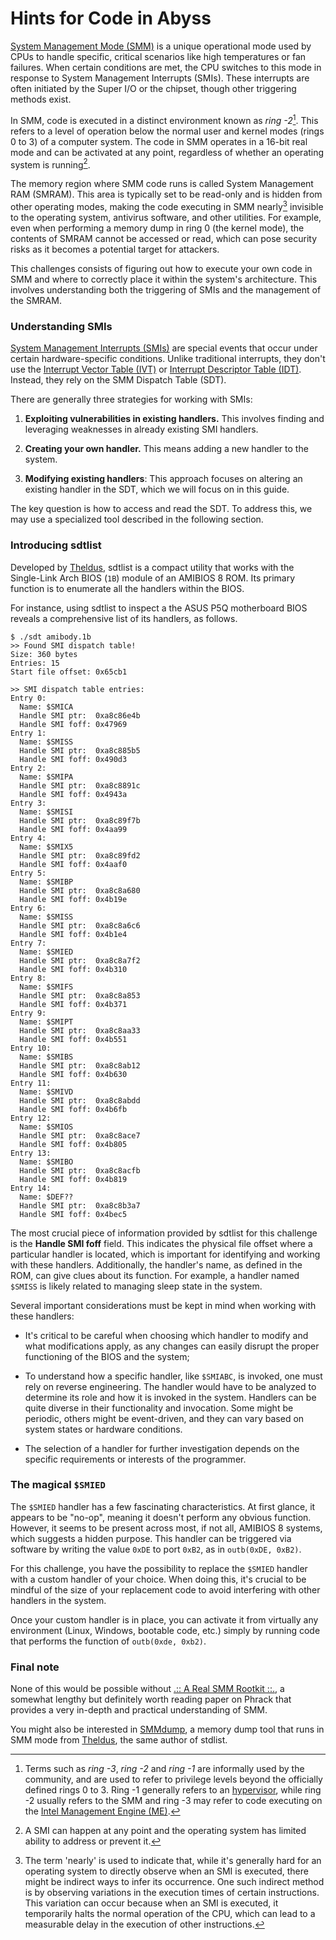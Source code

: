 # Hints for Code in Abyss

[System Management Mode (SMM)] is a unique operational mode used by CPUs to
handle specific, critical scenarios like high temperatures or fan failures.
When certain conditions are met, the CPU switches to this mode in response to
System Management Interrupts (SMIs). These interrupts are often initiated by
the Super I/O or the chipset, though other triggering methods exist.

In SMM, code is executed in a distinct environment known as _ring -2_[^r2].
This refers to a level of operation below the normal user and kernel modes
(rings 0 to 3) of a computer system. The code in SMM operates in a 16-bit real
mode and can be activated at any point, regardless of whether an operating
system is running[^b4].

The memory region where SMM code runs is called System Management RAM (SMRAM).
This area is typically set to be read-only and is hidden from other operating
modes, making the code executing in SMM nearly[^nearly] invisible to the
operating system, antivirus software, and other utilities. For example, even
when performing a memory dump in ring 0 (the kernel mode), the contents of
SMRAM cannot be accessed or read, which can pose security risks as it becomes a
potential target for attackers.

This challenges consists of figuring out how to execute your own code in SMM
and where to correctly place it within the system's architecture. This involves
understanding both the triggering of SMIs and the management of the SMRAM.

[^r2]: Terms such as _ring -3_, _ring -2_ and _ring -1_ are informally used by
the community, and are used to refer to privilege levels beyond the officially
defined rings 0 to 3. Ring -1 generally refers to an [hypervisor], while ring
-2 usually refers to the SMM and ring -3 may refer to code executing on the
[Intel Management Engine (ME)]. 

[^b4]: A SMI can happen at any point and the operating system has limited
ability to address or prevent it.

[^nearly]: The term 'nearly' is used to indicate that, while it's generally
hard for an operating system to directly observe when an SMI is executed, there
might be indirect ways to infer its occurrence. One such indirect method is by
observing variations in the execution times of certain instructions. This
variation can occur because when an SMI is executed, it temporarily halts the
normal operation of the CPU, which can lead to a measurable delay in the
execution of other instructions.

### Understanding SMIs

[System Management Interrupts (SMIs)] are special events that occur under
certain hardware-specific conditions. Unlike traditional interrupts, they don't
use the [Interrupt Vector Table (IVT)] or [Interrupt Descriptor Table (IDT)].
Instead, they rely on the SMM Dispatch Table (SDT).

There are generally three strategies for working with SMIs:

1. **Exploiting vulnerabilities in existing handlers.** This involves finding
   and leveraging weaknesses in already existing SMI handlers.

2. **Creating your own handler.** This means adding a new handler to the
   system.

3. **Modifying existing handlers**: This approach focuses on altering an
   existing handler in the SDT, which we will focus on in this guide.

The key question is how to access and read the SDT. To address this, we
may use a specialized tool described in the following section.

### Introducing sdtlist

Developed by [Theldus], sdtlist is a compact utility that works with the
Single-Link Arch BIOS (`1B`) module of an AMIBIOS 8 ROM. Its primary function
is to enumerate all the handlers within the BIOS.

For instance, using sdtlist to inspect a the ASUS P5Q motherboard BIOS reveals
a comprehensive list of its handlers, as follows.

```text
$ ./sdt amibody.1b 
>> Found SMI dispatch table!
Size: 360 bytes
Entries: 15
Start file offset: 0x65cb1

>> SMI dispatch table entries:
Entry 0:
  Name: $SMICA
  Handle SMI ptr:  0xa8c86e4b
  Handle SMI foff: 0x47969
Entry 1:
  Name: $SMISS
  Handle SMI ptr:  0xa8c885b5
  Handle SMI foff: 0x490d3
Entry 2:
  Name: $SMIPA
  Handle SMI ptr:  0xa8c8891c
  Handle SMI foff: 0x4943a
Entry 3:
  Name: $SMISI
  Handle SMI ptr:  0xa8c89f7b
  Handle SMI foff: 0x4aa99
Entry 4:
  Name: $SMIX5
  Handle SMI ptr:  0xa8c89fd2
  Handle SMI foff: 0x4aaf0
Entry 5:
  Name: $SMIBP
  Handle SMI ptr:  0xa8c8a680
  Handle SMI foff: 0x4b19e
Entry 6:
  Name: $SMISS
  Handle SMI ptr:  0xa8c8a6c6
  Handle SMI foff: 0x4b1e4
Entry 7:
  Name: $SMIED
  Handle SMI ptr:  0xa8c8a7f2
  Handle SMI foff: 0x4b310
Entry 8:
  Name: $SMIFS
  Handle SMI ptr:  0xa8c8a853
  Handle SMI foff: 0x4b371
Entry 9:
  Name: $SMIPT
  Handle SMI ptr:  0xa8c8aa33
  Handle SMI foff: 0x4b551
Entry 10:
  Name: $SMIBS
  Handle SMI ptr:  0xa8c8ab12
  Handle SMI foff: 0x4b630
Entry 11:
  Name: $SMIVD
  Handle SMI ptr:  0xa8c8abdd
  Handle SMI foff: 0x4b6fb
Entry 12:
  Name: $SMIOS
  Handle SMI ptr:  0xa8c8ace7
  Handle SMI foff: 0x4b805
Entry 13:
  Name: $SMIBO
  Handle SMI ptr:  0xa8c8acfb
  Handle SMI foff: 0x4b819
Entry 14:
  Name: $DEF??
  Handle SMI ptr:  0xa8c8b3a7
  Handle SMI foff: 0x4bec5
```

The most crucial piece of information provided by sdtlist for this challenge is
the **Handle SMI foff** field. This indicates the physical file offset where a
particular handler is located, which is important for identifying and working
with these handlers. Additionally, the handler's name, as defined in the ROM,
can give clues about its function. For example, a handler named `$SMISS` is
likely related to managing sleep state in the system.

Several important considerations must be kept in mind when working with these
handlers:

- It's critical to be careful when choosing which handler to modify and what
  modifications apply, as any changes can easily disrupt the proper functioning
  of the BIOS and the system;

- To understand how a specific handler, like `$SMIABC`, is invoked, one must
  rely on reverse engineering. The handler would have to be analyzed to
  determine its role and how it is invoked in the system. Handlers can be quite
  diverse in their functionality and invocation. Some might be periodic, others
  might be event-driven, and they can vary based on system states or hardware
  conditions.

- The selection of a handler for further investigation depends on the specific
  requirements or interests of the programmer.

### The magical `$SMIED`

The `$SMIED` handler has a few fascinating characteristics. At first glance, it
appears to be "no-op", meaning it doesn't perform any obvious function.
However, it seems to be present across most, if not all, AMIBIOS 8 systems,
which suggests a hidden purpose. This handler can be triggered via software by
writing the value `0xDE` to port `0xB2`, as in `outb(0xDE, 0xB2)`.

For this challenge, you have the possibility to replace the `$SMIED` handler
with a custom handler of your choice. When doing this, it's crucial to be
mindful of the size of your replacement code to avoid interfering with other
handlers in the system.

Once your custom handler is in place, you can activate it from virtually any
environment (Linux, Windows, bootable code, etc.) simply by running code that
performs the function of `outb(0xde, 0xb2)`.

### Final note

None of this would be possible without [.:: A Real SMM Rootkit ::.], a somewhat
lengthy but definitely worth reading paper on Phrack that provides a very
in-depth and practical understanding of SMM.

You might also be interested in [SMMdump], a memory dump tool that runs in 
SMM mode from [Theldus], the same author of stdlist.

[.:: A Real SMM Rootkit ::.]: http://phrack.org/issues/66/11.html
[hypervisor]: https://en.wikipedia.org/wiki/Hypervisor
[Intel Management Engine (ME)]: https://en.wikipedia.org/wiki/Intel_Management_Engine
[Interrupt Descriptor Table (IDT)]: https://wiki.osdev.org/Interrupt_Descriptor_Table
[Interrupt Vector Table (IVT)]: https://wiki.osdev.org/Interrupt_Vector_Table
[SMMdump]: https://www.youtube.com/watch?v=gKA7HqrUtc8
[System Management Interrupts (SMIs)]: https://wiki.osdev.org/System_Management_Mode#Triggering_SMM
[System Management Mode (SMM)]: https://wiki.osdev.org/System_Management_Mode
[Theldus]: https://github.com/Theldus